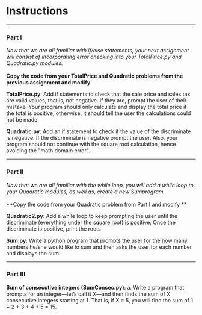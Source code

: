 # Instructions



------------------
### Part I

*Now that we are all familiar with if/else statements, your next assignment will consist of incorporating error checking into your TotalPrice.py and Quadratic.py modules.*
<br>
<br>
**Copy the code from your TotalPrice and Quadratic problems from the previous assignment and modify**

**TotalPrice.py**: Add if statements to check that the sale price and sales tax are valid values, that is, not negative. If they are, prompt the user of their mistake. Your program should only calculate and display the total price if the total is positive, otherwise, it should tell the user the calculations could not be made.

**Quadratic.py**: Add an if statement to check if the value of the discriminate is negative. If the discriminate is negative prompt the user. Also, your program should not continue with the square root calculation, hence avoiding the "math domain error".



------------------
### Part II
*Now that we are all familiar with the while loop, you will add a while loop to your
Quadratic modules, as well as, create a new Sumprogram.*
<br>
<br>
**Copy the code from your Quadratic problem from Part I and modify **

**Quadratic2.py**: Add a while loop to keep prompting the user until the discriminate (everything under the  square root) is positive. Once the discriminate is positive, print the roots

**Sum.py**: Write a python program that prompts the user for the how many numbers he/she would like to sum and then asks the user for each number and displays the
sum.

------------------
### Part III

**Sum of consecutive integers (SumConsec.py)**:
a. Write a program that prompts for an integer—let’s call it X—and then finds the sum of X consecutive integers starting at 1. That is, if X = 5, you will find the sum of 1 + 2 + 3 + 4 + 5 = 15.
